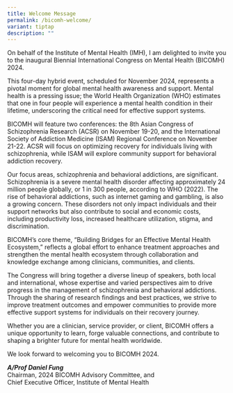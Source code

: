```yaml
---
title: Welcome Message
permalink: /bicomh-welcome/
variant: tiptap
description: ""
---
```

<p>On behalf of the Institute of Mental Health (IMH), I am delighted to invite
you to the inaugural Biennial International Congress on Mental Health (BICOMH)
2024.</p>
<p>This four-day hybrid event, scheduled for November 2024, represents a
pivotal moment for global mental health awareness and support. Mental health
is a pressing issue; the World Health Organization (WHO) estimates that
one in four people will experience a mental health condition in their lifetime,
underscoring the critical need for effective support systems.</p>
<p>BICOMH will feature two conferences: the 8th Asian Congress of Schizophrenia
Research (ACSR) on November 19-20, and the International Society of Addiction
Medicine (ISAM) Regional Conference on November 21-22. ACSR will focus
on optimizing recovery for individuals living with schizophrenia, while
ISAM will explore community support for behavioral addiction recovery.</p>
<p>Our focus areas, schizophrenia and behavioral addictions, are significant.
Schizophrenia is a severe mental health disorder affecting approximately
24 million people globally, or 1 in 300 people, according to WHO (2022).
The rise of behavioral addictions, such as internet gaming and gambling,
is also a growing concern. These disorders not only impact individuals
and their support networks but also contribute to social and economic costs,
including productivity loss, increased healthcare utilization, stigma,
and discrimination.</p>
<p>BICOMH’s core theme, “Building Bridges for an Effective Mental Health
Ecosystem,” reflects a global effort to enhance treatment approaches and
strengthen the mental health ecosystem through collaboration and knowledge
exchange among clinicians, communities, and clients.</p>
<p>The Congress will bring together a diverse lineup of speakers, both local
and international, whose expertise and varied perspectives aim to drive
progress in the management of schizophrenia and behavioral addictions.
Through the sharing of research findings and best practices, we strive
to improve treatment outcomes and empower communities to provide more effective
support systems for individuals on their recovery journey.</p>
<p>Whether you are a clinician, service provider, or client, BICOMH offers
a unique opportunity to learn, forge valuable connections, and contribute
to shaping a brighter future for mental health worldwide.</p>
<p>We look forward to welcoming you to BICOMH 2024.</p>
<p><strong><em> A/Prof Daniel Fung</em></strong>
<br>Chairman, 2024 BICOMH Advisory Committee, and
<br>Chief Executive Officer, Institute of Mental Health</p>
<p></p>